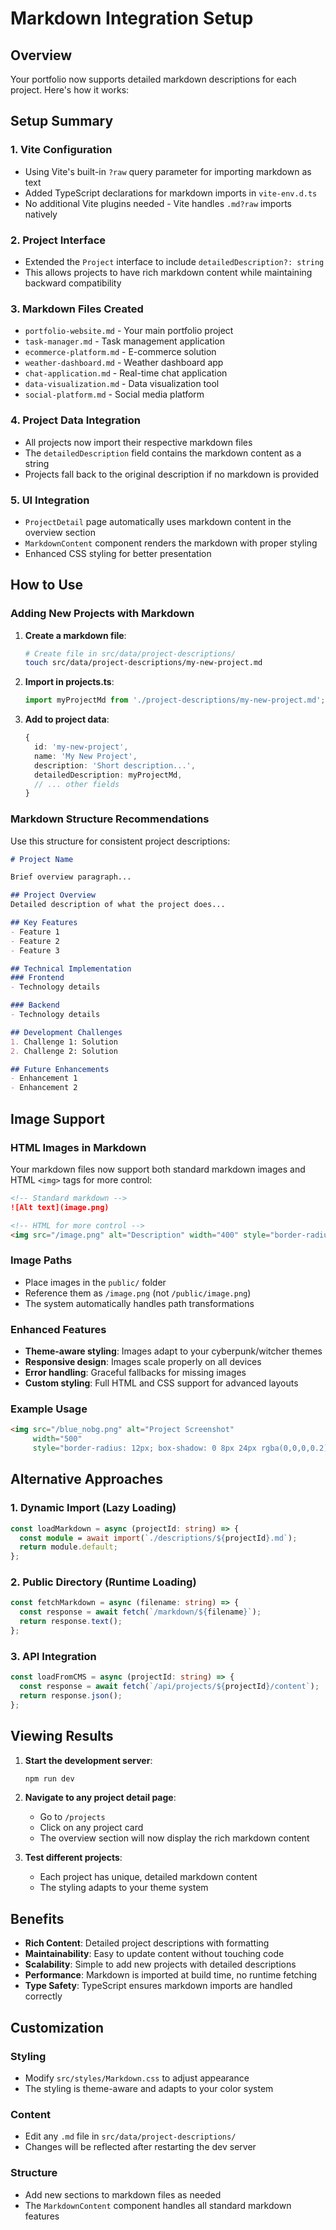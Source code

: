 # Markdown Integration Setup

## Overview
Your portfolio now supports detailed markdown descriptions for each project. Here's how it works:

## Setup Summary

### 1. Vite Configuration
- Using Vite's built-in `?raw` query parameter for importing markdown as text
- Added TypeScript declarations for markdown imports in `vite-env.d.ts`
- No additional Vite plugins needed - Vite handles `.md?raw` imports natively

### 2. Project Interface
- Extended the `Project` interface to include `detailedDescription?: string`
- This allows projects to have rich markdown content while maintaining backward compatibility

### 3. Markdown Files Created
- `portfolio-website.md` - Your main portfolio project
- `task-manager.md` - Task management application
- `ecommerce-platform.md` - E-commerce solution
- `weather-dashboard.md` - Weather dashboard app
- `chat-application.md` - Real-time chat application
- `data-visualization.md` - Data visualization tool
- `social-platform.md` - Social media platform

### 4. Project Data Integration
- All projects now import their respective markdown files
- The `detailedDescription` field contains the markdown content as a string
- Projects fall back to the original description if no markdown is provided

### 5. UI Integration
- `ProjectDetail` page automatically uses markdown content in the overview section
- `MarkdownContent` component renders the markdown with proper styling
- Enhanced CSS styling for better presentation

## How to Use

### Adding New Projects with Markdown

1. **Create a markdown file**:
   ```bash
   # Create file in src/data/project-descriptions/
   touch src/data/project-descriptions/my-new-project.md
   ```

2. **Import in projects.ts**:
   ```typescript
   import myProjectMd from './project-descriptions/my-new-project.md';
   ```

3. **Add to project data**:
   ```typescript
   {
     id: 'my-new-project',
     name: 'My New Project',
     description: 'Short description...',
     detailedDescription: myProjectMd,
     // ... other fields
   }
   ```

### Markdown Structure Recommendations

Use this structure for consistent project descriptions:

```markdown
# Project Name

Brief overview paragraph...

## Project Overview
Detailed description of what the project does...

## Key Features
- Feature 1
- Feature 2
- Feature 3

## Technical Implementation
### Frontend
- Technology details

### Backend
- Technology details

## Development Challenges
1. Challenge 1: Solution
2. Challenge 2: Solution

## Future Enhancements
- Enhancement 1
- Enhancement 2
```

## Image Support

### HTML Images in Markdown
Your markdown files now support both standard markdown images and HTML `<img>` tags for more control:

```markdown
<!-- Standard markdown -->
![Alt text](image.png)

<!-- HTML for more control -->
<img src="/image.png" alt="Description" width="400" style="border-radius: 8px;" />
```

### Image Paths
- Place images in the `public/` folder
- Reference them as `/image.png` (not `/public/image.png`)
- The system automatically handles path transformations

### Enhanced Features
- **Theme-aware styling**: Images adapt to your cyberpunk/witcher themes
- **Responsive design**: Images scale properly on all devices
- **Error handling**: Graceful fallbacks for missing images
- **Custom styling**: Full HTML and CSS support for advanced layouts

### Example Usage
```html
<img src="/blue_nobg.png" alt="Project Screenshot" 
     width="500" 
     style="border-radius: 12px; box-shadow: 0 8px 24px rgba(0,0,0,0.2);" />
```

## Alternative Approaches

### 1. Dynamic Import (Lazy Loading)
```typescript
const loadMarkdown = async (projectId: string) => {
  const module = await import(`./descriptions/${projectId}.md`);
  return module.default;
};
```

### 2. Public Directory (Runtime Loading)
```typescript
const fetchMarkdown = async (filename: string) => {
  const response = await fetch(`/markdown/${filename}`);
  return response.text();
};
```

### 3. API Integration
```typescript
const loadFromCMS = async (projectId: string) => {
  const response = await fetch(`/api/projects/${projectId}/content`);
  return response.json();
};
```

## Viewing Results

1. **Start the development server**:
   ```bash
   npm run dev
   ```

2. **Navigate to any project detail page**:
   - Go to `/projects`
   - Click on any project card
   - The overview section will now display the rich markdown content

3. **Test different projects**:
   - Each project has unique, detailed markdown content
   - The styling adapts to your theme system

## Benefits

- **Rich Content**: Detailed project descriptions with formatting
- **Maintainability**: Easy to update content without touching code
- **Scalability**: Simple to add new projects with detailed descriptions
- **Performance**: Markdown is imported at build time, no runtime fetching
- **Type Safety**: TypeScript ensures markdown imports are handled correctly

## Customization

### Styling
- Modify `src/styles/Markdown.css` to adjust appearance
- The styling is theme-aware and adapts to your color system

### Content
- Edit any `.md` file in `src/data/project-descriptions/`
- Changes will be reflected after restarting the dev server

### Structure
- Add new sections to markdown files as needed
- The `MarkdownContent` component handles all standard markdown features
